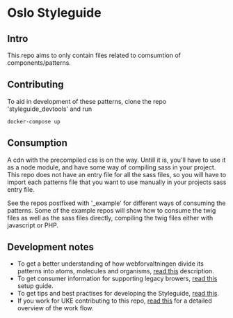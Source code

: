 # Oslo Styleguide
## Intro
This repo aims to only contain files related to comsumtion of components/patterns.

## Contributing
To aid in development of these patterns, clone the repo 'styleguide_devtools' and run
``` shell
docker-compose up
```

## Consumption
A cdn with the precompiled css is on the way. Untill it is, you'll have to use it as a node module, and have some way of compiling sass in your project. This repo does not have an entry file for all the sass files, so you will have to import each patterns file that you want to use manually in your projects sass entry file.

See the repos postfixed with '_example' for different ways of consuming the patterns. Some of the example repos will show how to consume the twig files as well as the sass files directly, compiling the twig files either with javascript or PHP.

## Development notes
* To get a better understanding of how webforvaltningen divide its patterns into atoms, molecules and organisms, [read this](docs/atomic) description.
* To get consumer information for supporting legacy browers, [read this](docs/legacyBrowserSupport) setup guide.
* To get tips and best practises for developing the Styleguide, [read this](docs/bestPractises).
* If you work for UKE contributing to this repo, [read this](docs/workflow) for a detailed overview of the work flow.

